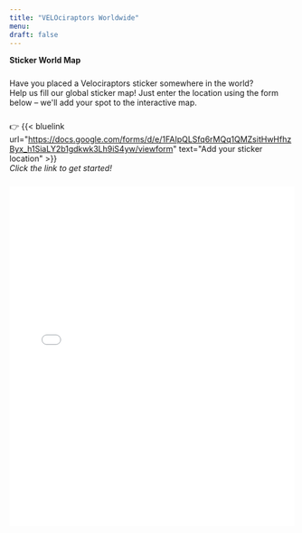 ```yaml
---
title: "VELOciraptors Worldwide"
menu:
draft: false
---
```


**Sticker World Map**  
<div style="margin-top: 1.5rem;"></div>

Have you placed a Velociraptors sticker somewhere in the world?  
Help us fill our global sticker map! Just enter the location using the form below – we'll add your spot to the interactive map.

<div style="margin-top: 1.5rem;"></div>

👉 {{< bluelink url="https://docs.google.com/forms/d/e/1FAIpQLSfq6rMQq1QMZsitHwHfhzByx_h1SiaLY2b1gdkwk3Lh9iS4yw/viewform" text="Add your sticker location" >}}  
*Click the link to get started!*

<div style="margin-top: 1.5rem;"></div>

<iframe 
  src="/map/index.html?lat=20&lng=0&zoom=2" 
  width="100%" 
  height="600" 
  style="border: 0; display: block;" 
  loading="lazy" 
  title="VELOciraptors Interactive Map">
</iframe>
